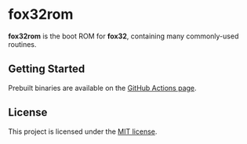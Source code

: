 # fox32rom

**fox32rom** is the boot ROM for **fox32**, containing many commonly-used routines.

## Getting Started

Prebuilt binaries are available on the [GitHub Actions page](https://github.com/fox32-arch/fox32rom/actions).

## License
This project is licensed under the [MIT license](LICENSE).
